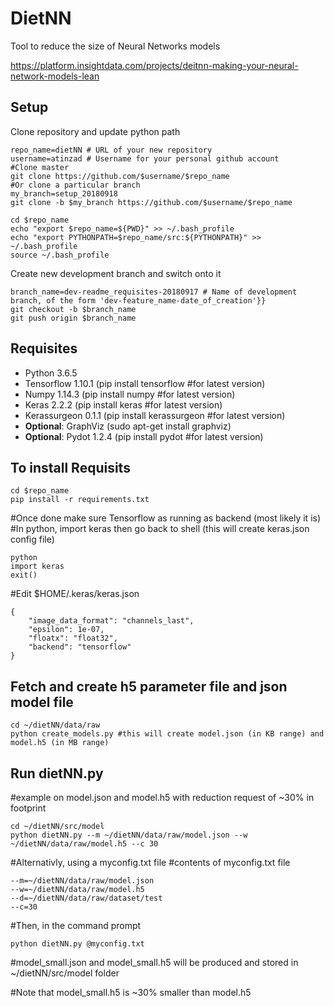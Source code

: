 # DietNN
Tool to reduce the size of Neural Networks models

https://platform.insightdata.com/projects/deitnn-making-your-neural-network-models-lean

## Setup
Clone repository and update python path
```
repo_name=dietNN # URL of your new repository
username=atinzad # Username for your personal github account
#Clone master
git clone https://github.com/$username/$repo_name
#Or clone a particular branch
my_branch=setup_20180918
git clone -b $my_branch https://github.com/$username/$repo_name

cd $repo_name
echo "export $repo_name=${PWD}" >> ~/.bash_profile
echo "export PYTHONPATH=$repo_name/src:${PYTHONPATH}" >> ~/.bash_profile
source ~/.bash_profile
```
Create new development branch and switch onto it
```
branch_name=dev-readme_requisites-20180917 # Name of development branch, of the form 'dev-feature_name-date_of_creation'}}
git checkout -b $branch_name
git push origin $branch_name
```

## Requisites
- Python 3.6.5
- Tensorflow 1.10.1 (pip install tensorflow #for latest version)
- Numpy 1.14.3 (pip install numpy #for latest version)
- Keras 2.2.2 (pip install keras #for latest version)
- Kerassurgeon 0.1.1 (pip install kerassurgeon #for latest version)
- **Optional**: GraphViz (sudo apt-get install graphviz)
- **Optional**: Pydot 1.2.4 (pip install pydot #for latest version)


## To install Requisits
```
cd $repo_name
pip install -r requirements.txt
```
#Once done make sure Tensorflow as running as backend (most likely it is)
#In python, import keras then go back to shell (this will create keras.json config file)
```
python
import keras
exit()
```

#Edit $HOME/.keras/keras.json
```
{
    "image_data_format": "channels_last",
    "epsilon": 1e-07,
    "floatx": "float32",
    "backend": "tensorflow"
}

```

## Fetch and create h5 parameter file and json model file
```
cd ~/dietNN/data/raw
python create_models.py #this will create model.json (in KB range) and model.h5 (in MB range)
```

## Run dietNN.py
#example on model.json and model.h5 with reduction request of ~30% in footprint
```
cd ~/dietNN/src/model
python dietNN.py --m ~/dietNN/data/raw/model.json --w ~/dietNN/data/raw/model.h5 --c 30
```

#Alternativly, using a myconfig.txt file
#contents of myconfig.txt file
```
--m=~/dietNN/data/raw/model.json
--w=~/dietNN/data/raw/model.h5
--d=~/dietNN/data/raw/dataset/test
--c=30
```

#Then, in the command prompt
```
python dietNN.py @myconfig.txt
```
#model_small.json and model_small.h5 will be produced and stored in ~/dietNN/src/model folder

#Note that model_small.h5 is ~30% smaller than model.h5


